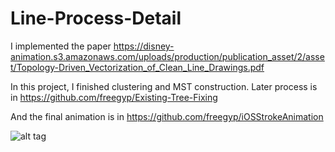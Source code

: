 # Line-Process-Detail
I implemented the paper https://disney-animation.s3.amazonaws.com/uploads/production/publication_asset/2/asset/Topology-Driven_Vectorization_of_Clean_Line_Drawings.pdf

In this project, I finished clustering and MST construction. Later process is in https://github.com/freegyp/Existing-Tree-Fixing

And the final animation is in https://github.com/freegyp/iOSStrokeAnimation

![alt tag](https://raw.github.com/freegyp/Line-Process-Detail/master/line_process_detail/img-7.png)
